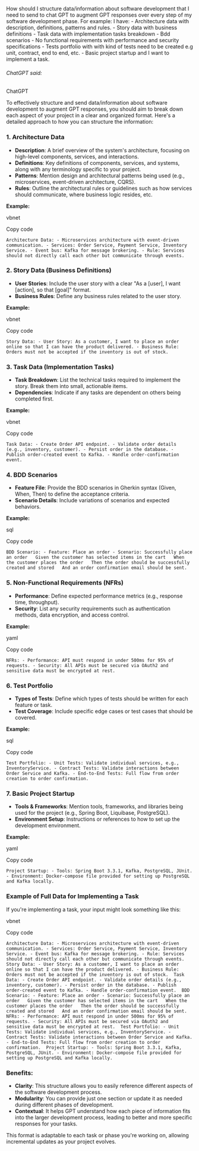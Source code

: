 How should I structure data/information about software development that I need to send to chat GPT to augment GPT responses over every step of my software development phase. For example: I have: - Architecture data with description, definitions, patterns and rules. - Story data with business definitions - Task data with implementation tasks breakdown - Bdd scenarios - No functional requirements with performance and security specifications - Tests portfolio with with kind of tests need to be created e.g unit, contract, end to end, etc. - Basic project startup and I want to implement a task.

###### ChatGPT said:

ChatGPT

To effectively structure and send data/information about software development to augment GPT responses, you should aim to break down each aspect of your project in a clear and organized format. Here's a detailed approach to how you can structure the information:

### 1. **Architecture Data**

- **Description**: A brief overview of the system's architecture, focusing on high-level components, services, and interactions.
- **Definitions**: Key definitions of components, services, and systems, along with any terminology specific to your project.
- **Patterns**: Mention design and architectural patterns being used (e.g., microservices, event-driven architecture, CQRS).
- **Rules**: Outline the architectural rules or guidelines such as how services should communicate, where business logic resides, etc.

**Example:**

vbnet

Copy code

`Architecture Data: - Microservices architecture with event-driven communication. - Services: Order Service, Payment Service, Inventory Service. - Event bus: Kafka for message brokering. - Rule: Services should not directly call each other but communicate through events.`

### 2. **Story Data (Business Definitions)**

- **User Stories**: Include the user story with a clear "As a [user], I want [action], so that [goal]" format.
- **Business Rules**: Define any business rules related to the user story.

**Example:**

vbnet

Copy code

`Story Data: - User Story: As a customer, I want to place an order online so that I can have the product delivered. - Business Rule: Orders must not be accepted if the inventory is out of stock.`

### 3. **Task Data (Implementation Tasks)**

- **Task Breakdown**: List the technical tasks required to implement the story. Break them into small, actionable items.
- **Dependencies**: Indicate if any tasks are dependent on others being completed first.

**Example:**

vbnet

Copy code

`Task Data: - Create Order API endpoint. - Validate order details (e.g., inventory, customer). - Persist order in the database. - Publish order-created event to Kafka. - Handle order-confirmation event.`

### 4. **BDD Scenarios**

- **Feature File**: Provide the BDD scenarios in Gherkin syntax (Given, When, Then) to define the acceptance criteria.
- **Scenario Details**: Include variations of scenarios and expected behaviors.

**Example:**

sql

Copy code

`BDD Scenario: - Feature: Place an order - Scenario: Successfully place an order   Given the customer has selected items in the cart   When the customer places the order   Then the order should be successfully created and stored   And an order confirmation email should be sent.`

### 5. **Non-Functional Requirements (NFRs)**

- **Performance**: Define expected performance metrics (e.g., response time, throughput).
- **Security**: List any security requirements such as authentication methods, data encryption, and access control.

**Example:**

yaml

Copy code

`NFRs: - Performance: API must respond in under 500ms for 95% of requests. - Security: All APIs must be secured via OAuth2 and sensitive data must be encrypted at rest.`

### 6. **Test Portfolio**

- **Types of Tests**: Define which types of tests should be written for each feature or task.
- **Test Coverage**: Include specific edge cases or test cases that should be covered.

**Example:**

sql

Copy code

`Test Portfolio: - Unit Tests: Validate individual services, e.g., InventoryService. - Contract Tests: Validate interactions between Order Service and Kafka. - End-to-End Tests: Full flow from order creation to order confirmation.`

### 7. **Basic Project Startup**

- **Tools & Frameworks**: Mention tools, frameworks, and libraries being used for the project (e.g., Spring Boot, Liquibase, PostgreSQL).
- **Environment Setup**: Instructions or references to how to set up the development environment.

**Example:**

yaml

Copy code

`Project Startup: - Tools: Spring Boot 3.3.1, Kafka, PostgreSQL, JUnit. - Environment: Docker-compose file provided for setting up PostgreSQL and Kafka locally.`

### **Example of Full Data for Implementing a Task**

If you're implementing a task, your input might look something like this:

vbnet

Copy code

`Architecture Data: - Microservices architecture with event-driven communication. - Services: Order Service, Payment Service, Inventory Service. - Event bus: Kafka for message brokering. - Rule: Services should not directly call each other but communicate through events.  Story Data: - User Story: As a customer, I want to place an order online so that I can have the product delivered. - Business Rule: Orders must not be accepted if the inventory is out of stock.  Task Data: - Create Order API endpoint. - Validate order details (e.g., inventory, customer). - Persist order in the database. - Publish order-created event to Kafka. - Handle order-confirmation event.  BDD Scenario: - Feature: Place an order - Scenario: Successfully place an order   Given the customer has selected items in the cart   When the customer places the order   Then the order should be successfully created and stored   And an order confirmation email should be sent.  NFRs: - Performance: API must respond in under 500ms for 95% of requests. - Security: All APIs must be secured via OAuth2 and sensitive data must be encrypted at rest.  Test Portfolio: - Unit Tests: Validate individual services, e.g., InventoryService. - Contract Tests: Validate interactions between Order Service and Kafka. - End-to-End Tests: Full flow from order creation to order confirmation.  Project Startup: - Tools: Spring Boot 3.3.1, Kafka, PostgreSQL, JUnit. - Environment: Docker-compose file provided for setting up PostgreSQL and Kafka locally.`

### Benefits:

- **Clarity**: This structure allows you to easily reference different aspects of the software development process.
- **Modularity**: You can provide just one section or update it as needed during different phases of development.
- **Contextual**: It helps GPT understand how each piece of information fits into the larger development process, leading to better and more specific responses for your tasks.

This format is adaptable to each task or phase you're working on, allowing incremental updates as your project evolves.